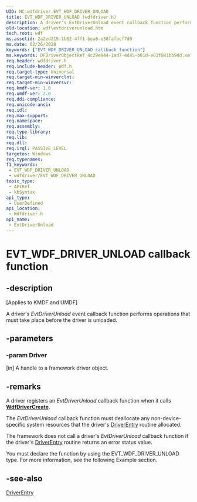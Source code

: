 ```yaml
---
UID: NC:wdfdriver.EVT_WDF_DRIVER_UNLOAD
title: EVT_WDF_DRIVER_UNLOAD (wdfdriver.h)
description: A driver's EvtDriverUnload event callback function performs operations that must take place before the driver is unloaded.
old-location: wdf\evtdriverunload.htm
tech.root: wdf
ms.assetid: 2a2ed215-1b62-4ff1-bea6-e38fafbcf7d0
ms.date: 02/26/2018
keywords: ["EVT_WDF_DRIVER_UNLOAD callback function"]
ms.keywords: DFDriverObjectRef_4c29e844-1ad7-4d45-b01d-e03f841bb9dd.xml, EVT_WDF_DRIVER_UNLOAD, EVT_WDF_DRIVER_UNLOAD callback, EvtDriverUnload, EvtDriverUnload callback function, kmdf.evtdriverunload, wdf.evtdriverunload, wdfdriver/EvtDriverUnload
req.header: wdfdriver.h
req.include-header: Wdf.h
req.target-type: Universal
req.target-min-winverclnt: 
req.target-min-winversvr: 
req.kmdf-ver: 1.0
req.umdf-ver: 2.0
req.ddi-compliance: 
req.unicode-ansi: 
req.idl: 
req.max-support: 
req.namespace: 
req.assembly: 
req.type-library: 
req.lib: 
req.dll: 
req.irql: PASSIVE_LEVEL
targetos: Windows
req.typenames: 
f1_keywords:
 - EVT_WDF_DRIVER_UNLOAD
 - wdfdriver/EVT_WDF_DRIVER_UNLOAD
topic_type:
 - APIRef
 - kbSyntax
api_type:
 - UserDefined
api_location:
 - Wdfdriver.h
api_name:
 - EvtDriverUnload
---
```


# EVT_WDF_DRIVER_UNLOAD callback function


## -description

<p class="CCE_Message">[Applies to KMDF and UMDF]</p>

A driver's <i>EvtDriverUnload</i> event callback function performs operations that must take place before the driver is unloaded.

## -parameters

### -param Driver 

[in]
A handle to a framework driver object.

## -remarks

A driver registers an <i>EvtDriverUnload</i> callback function when it calls [**WdfDriverCreate**](./nf-wdfdriver-wdfdrivercreate.md).

The <i>EvtDriverUnload</i> callback function must deallocate any non-device-specific system resources that the driver's <a href="/windows-hardware/drivers/storage/driverentry-of-ide-controller-minidriver">DriverEntry</a> routine allocated.

The framework does not call a driver's 
    <i>EvtDriverUnload</i> callback function if the driver's <a href="/windows-hardware/drivers/storage/driverentry-of-ide-controller-minidriver">DriverEntry</a> routine returns an error status value.

You must declare the function by using the EVT_WDF_DRIVER_UNLOAD type. For more information, see the following Example section.

## -see-also

<a href="/windows-hardware/drivers/storage/driverentry-of-ide-controller-minidriver">DriverEntry</a>